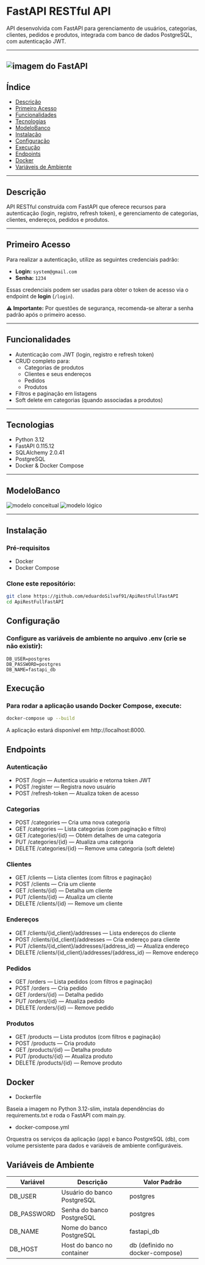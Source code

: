 # FastAPI RESTful API

API desenvolvida com FastAPI para gerenciamento de usuários, categorias, clientes, pedidos e produtos, integrada com banco de dados PostgreSQL, com autenticação JWT.

---
![imagem do FastAPI](BrModelo/home.png)
---

## Índice

- [Descrição](#descrição)
- [Primeiro Acesso](#primeiro-acesso)
- [Funcionalidades](#funcionalidades)
- [Tecnologias](#tecnologias)
- [ModeloBanco](#modelobanco)
- [Instalação](#instalação)
- [Configuração](#configuração)
- [Execução](#execução)
- [Endpoints](#endpoints)
- [Docker](#docker)
- [Variáveis de Ambiente](#variáveis-de-ambiente)

---

## Descrição

API RESTful construída com FastAPI que oferece recursos para autenticação (login, registro, refresh token), e gerenciamento de categorias, clientes, endereços, pedidos e produtos.

---

## Primeiro Acesso

Para realizar a autenticação, utilize as seguintes credenciais padrão:

- **Login:** `system@gmail.com`
- **Senha:** `1234`

Essas credenciais podem ser usadas para obter o token de acesso via o endpoint de **login** (`/login`).

**⚠️ Importante:** Por questões de segurança, recomenda-se alterar a senha padrão após o primeiro acesso.

---

## Funcionalidades

- Autenticação com JWT (login, registro e refresh token)
- CRUD completo para:
  - Categorias de produtos
  - Clientes e seus endereços
  - Pedidos
  - Produtos
- Filtros e paginação em listagens
- Soft delete em categorias (quando associadas a produtos)

---

## Tecnologias

- Python 3.12
- FastAPI 0.115.12
- SQLAlchemy 2.0.41
- PostgreSQL 
- Docker & Docker Compose

---

## ModeloBanco

![modelo conceitual](BrModelo/Conceitual.png)
![modelo lógico](BrModelo/Lógico.png)

---
## Instalação

### Pré-requisitos

- Docker
- Docker Compose

### Clone este repositório:

```bash
git clone https://github.com/eduardoSilvaf91/ApiRestFullFastAPI
cd ApiRestFullFastAPI
```

## Configuração

### Configure as variáveis de ambiente no arquivo .env (crie se não existir):

```env
DB_USER=postgres
DB_PASSWORD=postgres
DB_NAME=fastapi_db
```

## Execução
### Para rodar a aplicação usando Docker Compose, execute:

```bash
docker-compose up --build
```
A aplicação estará disponível em http://localhost:8000.


## Endpoints

### Autenticação

- POST /login — Autentica usuário e retorna token JWT
- POST /register — Registra novo usuário
- POST /refresh-token — Atualiza token de acesso

### Categorias

- POST /categories — Cria uma nova categoria
- GET /categories — Lista categorias (com paginação e filtro)
- GET /categories/{id} — Obtém detalhes de uma categoria
- PUT /categories/{id} — Atualiza uma categoria
- DELETE /categories/{id} — Remove uma categoria (soft delete)

### Clientes

- GET /clients — Lista clientes (com filtros e paginação)
- POST /clients — Cria um cliente
- GET /clients/{id} — Detalha um cliente
- PUT /clients/{id} — Atualiza um cliente
- DELETE /clients/{id} — Remove um cliente

### Endereços

- GET /clients/{id_client}/addresses — Lista endereços do cliente
- POST /clients/{id_client}/addresses — Cria endereço para cliente
- PUT /clients/{id_client}/addresses/{address_id} — Atualiza endereço
- DELETE /clients/{id_client}/addresses/{address_id} — Remove endereço

### Pedidos

- GET /orders — Lista pedidos (com filtros e paginação)
- POST /orders — Cria pedido
- GET /orders/{id} — Detalha pedido
- PUT /orders/{id} — Atualiza pedido
- DELETE /orders/{id} — Remove pedido

### Produtos

- GET /products — Lista produtos (com filtros e paginação)
- POST /products — Cria produto
- GET /products/{id} — Detalha produto
- PUT /products/{id} — Atualiza produto
- DELETE /products/{id} — Remove produto

## Docker
- Dockerfile

Baseia a imagem no Python 3.12-slim, instala dependências do requirements.txt e roda o FastAPI com main.py.

- docker-compose.yml

Orquestra os serviços da aplicação (app) e banco PostgreSQL (db), com volume persistente para dados e variáveis de ambiente configuráveis.

## Variáveis de Ambiente
| Variável	| Descrição	| Valor Padrão |
|-----------|-----------|--------------|
| DB_USER	| Usuário do banco PostgreSQL	| postgres |
| DB_PASSWORD	| Senha do banco PostgreSQL	| postgres |
| DB_NAME	| Nome do banco PostgreSQL	| fastapi_db |
| DB_HOST	| Host do banco no container	| db (definido no docker-compose) |
